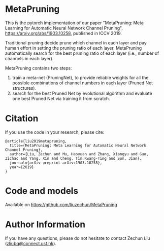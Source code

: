 # MetaPruning

This is the pytorch implementation of our paper "MetaPruning: Meta Learning for Automatic Neural Network Channel Pruning", https://arxiv.org/abs/1903.10258, published in ICCV 2019.

Traditional pruning decide prune which channel in each layer and pay human effort in setting the pruning ratio of each layer. MetaPruning automatically search for the best pruning ratio of each layer (i.e., number of channels in each layer). 

MetaPruning contains two steps: 
1. train a meta-net (PruningNet), to provide reliable weights for all the possible combinations of channel numbers in each layer (Pruned Net structures).
2. search for the best Pruned Net by evolutional algorithm and evaluate one best Pruned Net via training it from scratch.

# Citation

If you use the code in your research, please cite:

	@article{liu2019metapruning,
	  title={MetaPruning: Meta Learning for Automatic Neural Network Channel Pruning},
	  author={Liu, Zechun and Mu, Haoyuan and Zhang, Xiangyu and Guo, Zichao and Yang, Xin and Cheng, Tim Kwang-Ting and Sun, Jian},
	  journal={arXiv preprint arXiv:1903.10258},
	  year={2019}
	}


# Code and models

Available on https://github.com/liuzechun/MetaPruning

# Author Information

If you have any questions, please do not hesitate to contact Zechun Liu (zliubq@connect.ust.hk).
